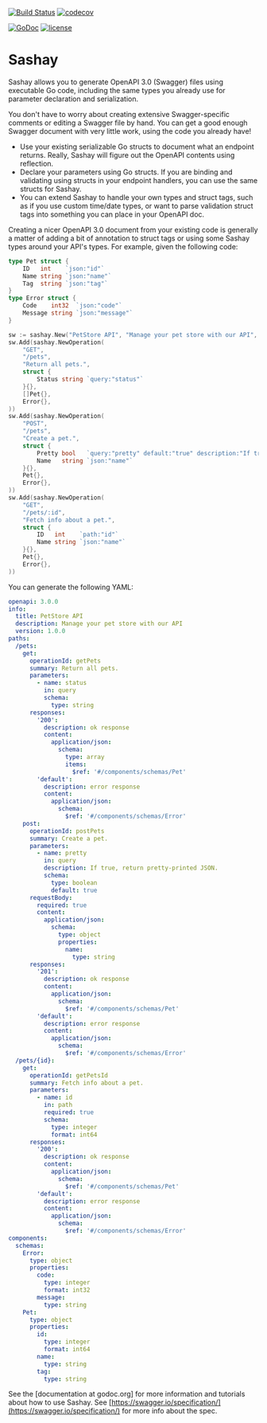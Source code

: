[![Build Status](https://travis-ci.org/rgalanakis/sashay.svg?branch=master)](https://travis-ci.org/rgalanakis/sashay)
[![codecov](https://codecov.io/gh/rgalanakis/sashay/branch/master/graph/badge.svg)](https://codecov.io/gh/rgalanakis/sashay)

[![GoDoc](https://godoc.org/github.com/rgalanakis/sashay?status.svg)](http://godoc.org/github.com/rgalanakis/sashay)
[![license](http://img.shields.io/badge/license-MIT-orange.svg)](https://raw.githubusercontent.com/rgalanakis/sashay/master/LICENSE)

# Sashay

Sashay allows you to generate OpenAPI 3.0 (Swagger) files using executable Go code,
including the same types you already use for parameter declaration and serialization.

You don't have to worry about creating extensive Swagger-specific comments
or editing a Swagger file by hand.
You can get a good enough Swagger document with very little work,
using the code you already have!

- Use your existing serializable Go structs to document what an endpoint returns.
  Really, Sashay will figure out the OpenAPI contents using reflection.
- Declare your parameters using Go structs. If you are binding and validating using structs in your endpoint handlers,
  you can use the same structs for Sashay.
- You can extend Sashay to handle your own types and struct tags,
  such as if you use custom time/date types,
  or want to parse validation struct tags into something you can place in your OpenAPI doc.

Creating a nicer OpenAPI 3.0 document from your existing code is generally a matter of adding
a bit of annotation to struct tags or using some Sashay types around your API's types.
For example, given the following code:

```go
type Pet struct {
    ID   int    `json:"id"`
    Name string `json:"name"`
    Tag  string `json:"tag"`
}
type Error struct {
    Code    int32  `json:"code"`
    Message string `json:"message"`
}

sw := sashay.New("PetStore API", "Manage your pet store with our API", "1.0.0")
sw.Add(sashay.NewOperation(
    "GET",
    "/pets",
    "Return all pets.",
    struct {
        Status string `query:"status"`
    }{},
    []Pet{},
    Error{},
))
sw.Add(sashay.NewOperation(
    "POST",
    "/pets",
    "Create a pet.",
    struct {
        Pretty bool   `query:"pretty" default:"true" description:"If true, return pretty-printed JSON."`
        Name   string `json:"name"`
    }{},
    Pet{},
    Error{},
))
sw.Add(sashay.NewOperation(
    "GET",
    "/pets/:id",
    "Fetch info about a pet.",
    struct {
        ID   int    `path:"id"`
        Name string `json:"name"`
    }{},
    Pet{},
    Error{},
))
```

You can generate the following YAML:

```yaml
openapi: 3.0.0
info:
  title: PetStore API
  description: Manage your pet store with our API
  version: 1.0.0
paths:
  /pets:
    get:
      operationId: getPets
      summary: Return all pets.
      parameters:
        - name: status
          in: query
          schema:
            type: string
      responses:
        '200':
          description: ok response
          content:
            application/json:
              schema:
                type: array
                items:
                  $ref: '#/components/schemas/Pet'
        'default':
          description: error response
          content:
            application/json:
              schema:
                $ref: '#/components/schemas/Error'
    post:
      operationId: postPets
      summary: Create a pet.
      parameters:
        - name: pretty
          in: query
          description: If true, return pretty-printed JSON.
          schema:
            type: boolean
            default: true
      requestBody:
        required: true
        content:
          application/json:
            schema:
              type: object
              properties:
                name:
                  type: string
      responses:
        '201':
          description: ok response
          content:
            application/json:
              schema:
                $ref: '#/components/schemas/Pet'
        'default':
          description: error response
          content:
            application/json:
              schema:
                $ref: '#/components/schemas/Error'
  /pets/{id}:
    get:
      operationId: getPetsId
      summary: Fetch info about a pet.
      parameters:
        - name: id
          in: path
          required: true
          schema:
            type: integer
            format: int64
      responses:
        '200':
          description: ok response
          content:
            application/json:
              schema:
                $ref: '#/components/schemas/Pet'
        'default':
          description: error response
          content:
            application/json:
              schema:
                $ref: '#/components/schemas/Error'
components:
  schemas:
    Error:
      type: object
      properties:
        code:
          type: integer
          format: int32
        message:
          type: string
    Pet:
      type: object
      properties:
        id:
          type: integer
          format: int64
        name:
          type: string
        tag:
          type: string
```

See the [documentation at godoc.org] for more information and tutorials about how to use Sashay.
See [https://swagger.io/specification/](https://swagger.io/specification/) for more info about the spec.
